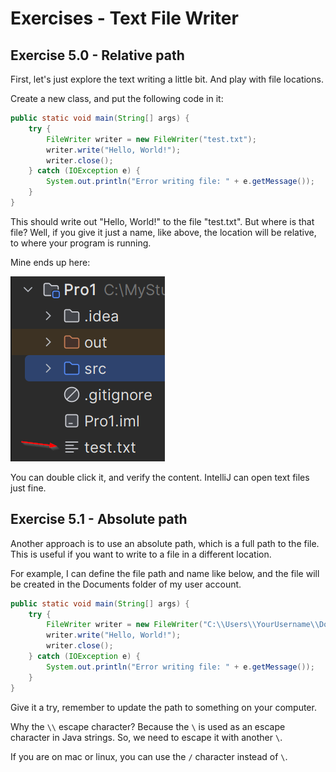 # Exercises - Text File Writer

## Exercise 5.0 - Relative path
First, let's just explore the text writing a little bit. And play with file locations.

Create a new class, and put the following code in it:

```java
public static void main(String[] args) {
    try {
        FileWriter writer = new FileWriter("test.txt");
        writer.write("Hello, World!");
        writer.close();
    } catch (IOException e) {
        System.out.println("Error writing file: " + e.getMessage());
    }
}
```

This should write out "Hello, World!" to the file "test.txt". But where is that file?
Well, if you give it just a name, like above, the location will be relative, to where your program is running.

Mine ends up here:

![File location](Resources/FileLocation.png)

You can double click it, and verify the content. IntelliJ can open text files just fine.

## Exercise 5.1 - Absolute path

Another approach is to use an absolute path, which is a full path to the file. This is useful if you want to write to a file in a different location.

For example, I can define the file path and name like below, and the file will be created in the Documents folder of my user account.

```java
public static void main(String[] args) {
    try {
        FileWriter writer = new FileWriter("C:\\Users\\YourUsername\\Documents\\test.txt");
        writer.write("Hello, World!");
        writer.close();
    } catch (IOException e) {
        System.out.println("Error writing file: " + e.getMessage());
    }
}
```

Give it a try, remember to update the path to something on your computer.

Why the `\\` escape character? Because the `\` is used as an escape character in Java strings. So, we need to escape it with another `\`. 

If you are on mac or linux, you can use the `/` character instead of `\`.


